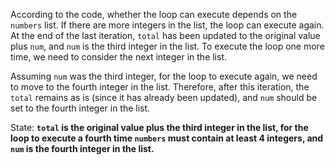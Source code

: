 According to the code, whether the loop can execute depends on the `numbers` list. If there are more integers in the list, the loop can execute again. At the end of the last iteration, `total` has been updated to the original value plus `num`, and `num` is the third integer in the list. To execute the loop one more time, we need to consider the next integer in the list. 

Assuming `num` was the third integer, for the loop to execute again, we need to move to the fourth integer in the list. Therefore, after this iteration, the `total` remains as is (since it has already been updated), and `num` should be set to the fourth integer in the list. 

State: **`total` is the original value plus the third integer in the list, for the loop to execute a fourth time `numbers` must contain at least 4 integers, and `num` is the fourth integer in the list.**